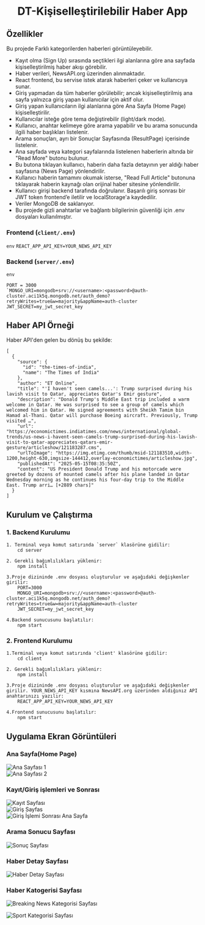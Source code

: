 <h1 align="center">DT-Kişiselleştirilebilir Haber App</h1>

## Özellikler
Bu projede 
Farklı kategorilerden haberleri görüntüleyebilir.
-   Kayıt olma (Sign Up) sırasında seçtikleri ilgi alanlarına göre ana sayfada kişiselleştirilmiş haber akışı görebilir.
-   Haber verileri, NewsAPI.org üzerinden alınmaktadır.
-   React frontend, bu servise istek atarak haberleri çeker ve kullanıcıya sunar.
-   Giriş yapmadan da tüm haberler görülebilir; ancak kişiselleştirilmiş ana sayfa yalnızca giriş yapan kullanıcılar için aktif olur.
-   Giriş yapan kullanıcıların ilgi alanlarına göre Ana Sayfa (Home Page) kişiselleştirilir.
-   Kullanıcılar isteğe göre tema değiştirebilir (light/dark mode).
-   Kullanıcı, anahtar kelimeye göre arama yapabilir ve bu arama sonucunda ilgili haber başlıkları listelenir.
-   Arama sonuçları, ayrı bir Sonuçlar Sayfasında (ResultPage) içerisinde listelenir.
-   Ana sayfada veya kategori sayfalarında listelenen haberlerin altında bir "Read More" butonu bulunur.
-   Bu butona tıklayan kullanıcı, haberin daha fazla detayının yer aldığı haber sayfasına (News Page) yönlendirilir.
-   Kullanıcı haberin tamamını okumak isterse, "Read Full Article" butonuna tıklayarak haberin kaynağı olan orijinal haber sitesine yönlendirilir.
-   Kullanıcı girişi backend tarafında doğrulanır. Başarılı giriş sonrası bir JWT token frontend’e iletilir ve localStorage'a kaydedilir.
-   Veriler MongoDB de saklanıyor.
-   Bu projede gizli anahtarlar ve bağlantı bilgilerinin güvenliği için .env dosyaları kullanılmıştır.

### Frontend (`client/.env`)

`env`
`REACT_APP_API_KEY=YOUR_NEWS_API_KEY`

### Backend (`server/.env`)

`env`
```
PORT = 3000
`MONGO_URI=mongodb+srv://<username>:<password>@auth-cluster.aci1k5q.mongodb.net/auth_demo?retryWrites=true&w=majority&appName=auth-cluster
JWT_SECRET=my_jwt_secret_key
```


## Haber API Örneği
Haber API'den gelen bu dönüş bu şekilde: 

```
[
  {
    "source": {
      "id": "the-times-of-india",
      "name": "The Times of India"
    },
    "author": "ET Online",
    "title": "'I haven't seen camels...': Trump surprised during his lavish visit to Qatar, appreciates Qatar's Emir gesture",
    "description": "Donald Trump's Middle East trip included a warm welcome in Qatar. He was surprised to see a group of camels which welcomed him in Qatar. He signed agreements with Sheikh Tamim bin Hamad al-Thani. Qatar will purchase Boeing aircraft. Previously, Trump visited …",
    "url": "https://economictimes.indiatimes.com/news/international/global-trends/us-news-i-havent-seen-camels-trump-surprised-during-his-lavish-visit-to-qatar-appreciates-qatars-emir-gesture/articleshow/121183287.cms",
    "urlToImage": "https://img.etimg.com/thumb/msid-121183510,width-1200,height-630,imgsize-144412,overlay-economictimes/articleshow.jpg",
    "publishedAt": "2025-05-15T08:35:50Z",
    "content": "US President Donald Trump and his motorcade were greeted by dozens of mounted camels after his plane landed in Qatar Wednesday morning as he continues his four-day trip to the Middle East. Trump arri… [+2889 chars]"
  }
]
```

## Kurulum ve Çalıştırma

### 1. Backend Kurulumu

    1. Terminal veya komut satırında `server` klasörüne gidilir:
        cd server

    2. Gerekli bağımlılıkları yüklenir:
        npm install

    3.Proje dizininde .env dosyası oluşturulur ve aşağıdaki değişkenler girilir:
        PORT=3000
        MONGO_URI=mongodb+srv://<username>:<password>@auth-cluster.aci1k5q.mongodb.net/auth_demo?retryWrites=true&w=majority&appName=auth-cluster
        JWT_SECRET=my_jwt_secret_key

    4.Backend sunucusunu başlatılır:
        npm start

### 2. Frontend Kurulumu
    1.Terminal veya komut satırında 'client' klasörüne gidilir:
        cd client

    2. Gerekli bağımlılıkları yüklenir:
        npm install

    3.Proje dizininde .env dosyası oluşturulur ve aşağıdaki değişkenler girilir. YOUR_NEWS_API_KEY kısmına NewsAPI.org üzerinden aldığınız API anahtarınızı yazılır:
        REACT_APP_API_KEY=YOUR_NEWS_API_KEY

    4.Frontend sunucusunu başlatılır:
        npm start
    


## Uygulama Ekran Görüntüleri
### Ana Sayfa(Home Page)
![Ana Sayfası 1](assets/Ekran%20Resmi%202025-05-15%2014.07.57.png)  
![Ana Sayfası 2](assets/Ekran%20Resmi%202025-05-15%2014.08.04.png)


### Kayıt/Giriş işlemleri ve Sonrası
![Kayıt Sayfası](assets/Ekran%20Resmi%202025-05-15%2014.20.04.png)  
![Giriş Sayfas](assets/Ekran%20Resmi%202025-05-15%2014.20.20.png)  
![Giriş İşlemi Sonrası Ana Sayfa](assets/Ekran%20Resmi%202025-05-15%2014.20.33.png)

### Arama Sonucu Sayfası
![Sonuç Sayfası](assets/Ekran%20Resmi%202025-05-15%2013.45.16.png)

### Haber Detay Sayfası
![Haber Detay Sayfası](assets/Ekran%20Resmi%202025-05-15%2014.23.48.png)


### Haber Katogerisi Sayfası

![Breaking News Kategorisi Sayfası](assets/Ekran%20Resmi%202025-05-15%2014.26.35.png)

![Sport Kategorisi Sayfası](assets/Ekran%20Resmi%202025-05-15%2014.28.07.png)


